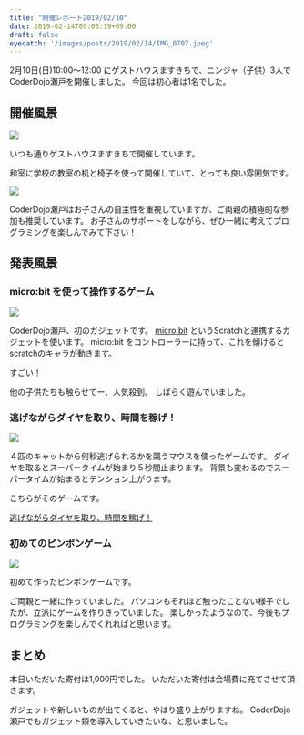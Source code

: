 ```yaml
---
title: "開催レポート2019/02/10"
date: 2019-02-14T09:03:19+09:00
draft: false
eyecatch: '/images/posts/2019/02/14/IMG_0707.jpeg'
---
```



2月10日(日)10:00〜12:00 にゲストハウスますきちで、ニンジャ（子供）3人でCoderDojo瀬戸を開催しました。
今回は初心者は1名でした。

## 開催風景

![](/images/posts/2019/02/14/IMG_0707.jpeg)

いつも通りゲストハウスますきちで開催しています。

和室に学校の教室の机と椅子を使って開催していて、とっても良い雰囲気です。

![](/images/posts/2019/02/14/IMG_0708.jpeg)

CoderDojo瀬戸はお子さんの自主性を重視していますが、ご両親の積極的な参加も推奨しています。
お子さんのサポートをしながら、ぜひ一緒に考えてプログラミングを楽しんでみて下さい！

## 発表風景

### micro:bit を使って操作するゲーム

![](/images/posts/2019/02/14/IMG_0712.jpeg)

CoderDojo瀬戸、初のガジェットです。
[micro:bit](https://microbit.org/ja/guide/) というScratchと連携するガジェットを使います。
micro:bit をコントローラーに持って、これを傾けるとscratchのキャラが動きます。

すごい！

他の子供たちも触らせてー、人気殺到。
しばらく遊んでいました。

### 逃げながらダイヤを取り、時間を稼げ！

![](/images/posts/2019/02/14/IMG_0714.jpeg)

４匹のキャットから何秒逃げられるかを競うマウスを使ったゲームです。
ダイヤを取るとスーパータイムが始まり５秒間止まります。
背景も変わるのでスーパータイムが始まるとテンション上がります。

こちらがそのゲームです。

[逃げながらダイヤを取り、時間を稼げ！](https://scratch.mit.edu/projects/285718834/)

### 初めてのピンポンゲーム

![](/images/posts/2019/02/14/IMG_0718.jpeg)

初めて作ったピンポンゲームです。

ご両親と一緒に作っていました。
パソコンもそれほど触ったことない様子でしたが、立派にゲームを作りきっていました。
楽しかったようなので、今後もプログラミングを楽しんでくれればと思います。


## まとめ

本日いただいた寄付は1,000円でした。
いただいた寄付は会場費に充てさせて頂きます。

ガジェットや新しいものが出てくると、やはり盛り上がりますね。
CoderDojo瀬戸でもガジェット類を導入していきたいな、と思いました。
